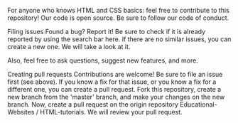 For anyone who knows HTML and CSS basics: feel free to contribute to this repository! Our code is open source. Be sure to follow our code of conduct.

Filing issues Found a bug? Report it! Be sure to check if it is already reported by using the search bar here. If there are no similar issues, you can create a new one. We will take a look at it.

Also, feel free to ask questions, suggest new features, and more.

Creating pull requests Contributions are welcome! Be sure to file an issue first (see above). If you know a fix for that issue, or you know a fix for a different one, you can create a pull request. Fork this repository, create a new branch from the 'master' branch, and make your changes on the new branch. Now, create a pull request on the origin repository Educational-Websites / HTML-tutorials. We will review your pull request.
